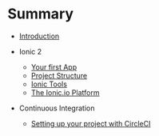 # Summary

* [Introduction](README.md)
* Ionic 2
  * [Your first App](ionic/ionic_1.md)
  * [Project Structure](ionic/ionic_2.md)
  * [Ionic Tools](ionic/ionic_3.md)
  * [The Ionic.io Platform](ionic/ionic_4.md)

* Continuous Integration
  * [Setting up your project with CircleCI](ci/ci_1.md)
